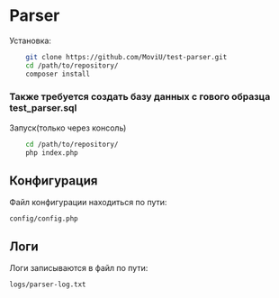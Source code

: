 <h1>Parser</h1>

<p>Установка: </p>

```bash
    git clone https://github.com/MoviU/test-parser.git
    cd /path/to/repository/
    composer install
```

<h3>Также требуется создать базу данных с гового образца <b>test_parser.sql</b></h3>

<p>Запуск(только через консоль)</p>

```bash
    cd /path/to/repository/
    php index.php
```
<h2>Конфигурация</h2>

<p>Файл конфигурации находиться по пути: </p>
    
`config/config.php`

<h2>Логи</h2>

<p>Логи записываются в файл по пути: </p>
    
`logs/parser-log.txt`
